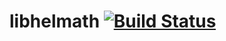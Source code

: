 # libhelmath [![Build Status](https://travis-ci.org/Gordath/libhelmath.svg?branch=master)](https://travis-ci.org/Gordath/libhelmath)
